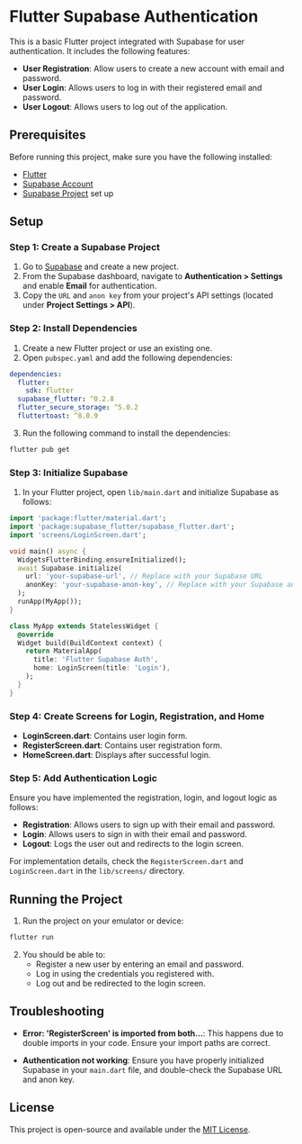 # Flutter Supabase Authentication

This is a basic Flutter project integrated with Supabase for user authentication. It includes the following features:

- **User Registration**: Allow users to create a new account with email and password.
- **User Login**: Allows users to log in with their registered email and password.
- **User Logout**: Allows users to log out of the application.

## Prerequisites

Before running this project, make sure you have the following installed:

- [Flutter](https://flutter.dev/docs/get-started/install)
- [Supabase Account](https://supabase.io/)
- [Supabase Project](https://app.supabase.io/) set up

## Setup

### Step 1: Create a Supabase Project

1. Go to [Supabase](https://app.supabase.io/) and create a new project.
2. From the Supabase dashboard, navigate to **Authentication > Settings** and enable **Email** for authentication.
3. Copy the `URL` and `anon key` from your project's API settings (located under **Project Settings > API**).

### Step 2: Install Dependencies

1. Create a new Flutter project or use an existing one.
2. Open `pubspec.yaml` and add the following dependencies:

```yaml
dependencies:
  flutter:
    sdk: flutter
  supabase_flutter: ^0.2.8
  flutter_secure_storage: ^5.0.2
  fluttertoast: ^8.0.9
```

3. Run the following command to install the dependencies:

```bash
flutter pub get
```

### Step 3: Initialize Supabase

1. In your Flutter project, open `lib/main.dart` and initialize Supabase as follows:

```dart
import 'package:flutter/material.dart';
import 'package:supabase_flutter/supabase_flutter.dart';
import 'screens/LoginScreen.dart';

void main() async {
  WidgetsFlutterBinding.ensureInitialized();
  await Supabase.initialize(
    url: 'your-supabase-url', // Replace with your Supabase URL
    anonKey: 'your-supabase-anon-key', // Replace with your Supabase anon key
  );
  runApp(MyApp());
}

class MyApp extends StatelessWidget {
  @override
  Widget build(BuildContext context) {
    return MaterialApp(
      title: 'Flutter Supabase Auth',
      home: LoginScreen(title: 'Login'),
    );
  }
}
```

### Step 4: Create Screens for Login, Registration, and Home

- **LoginScreen.dart**: Contains user login form.
- **RegisterScreen.dart**: Contains user registration form.
- **HomeScreen.dart**: Displays after successful login.

### Step 5: Add Authentication Logic

Ensure you have implemented the registration, login, and logout logic as follows:

- **Registration**: Allows users to sign up with their email and password.
- **Login**: Allows users to sign in with their email and password.
- **Logout**: Logs the user out and redirects to the login screen.

For implementation details, check the `RegisterScreen.dart` and `LoginScreen.dart` in the `lib/screens/` directory.

## Running the Project

1. Run the project on your emulator or device:

```bash
flutter run
```

2. You should be able to:
    - Register a new user by entering an email and password.
    - Log in using the credentials you registered with.
    - Log out and be redirected to the login screen.

## Troubleshooting

- **Error: 'RegisterScreen' is imported from both...**: This happens due to double imports in your code. Ensure your import paths are correct.

- **Authentication not working**: Ensure you have properly initialized Supabase in your `main.dart` file, and double-check the Supabase URL and anon key.

## License

This project is open-source and available under the [MIT License](LICENSE).
```

